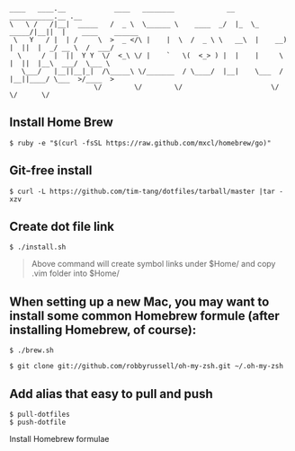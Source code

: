 
    ____   ____.__            ____   ________             __    ___________.__ .__                   
    \   \ /   /|__|  _____   /  _ \  \______ \    ____  _/  |_  \_   _____/|__||  |    ____    ______
     \   Y   / |  | /     \  >  _ </\ |    |  \  /  _ \ \   __\  |    __)  |  ||  |  _/ __ \  /  ___/
      \     /  |  ||  Y Y  \/  <_\ \/ |    `   \(  <_> ) |  |    |     \   |  ||  |__\  ___/  \___ \ 
       \___/   |__||__|_|  /\_____\ \/_______  / \____/  |__|    \___  /   |__||____/ \___  >/____  >
                         \/        \/        \/                      \/                   \/      \/ 

## Install Home Brew

    $ ruby -e "$(curl -fsSL https://raw.github.com/mxcl/homebrew/go)"

## Git-free install

    $ curl -L https://github.com/tim-tang/dotfiles/tarball/master |tar -xzv

## Create dot file link

    $ ./install.sh

> Above command will create symbol links under $Home/ and copy .vim folder into $Home/

## When setting up a new Mac, you may want to install some common Homebrew formule (after installing Homebrew, of course):

    $ ./brew.sh

    $ git clone git://github.com/robbyrussell/oh-my-zsh.git ~/.oh-my-zsh

## Add alias that easy to pull and push

    $ pull-dotfiles
    $ push-dotfile

Install Homebrew formulae
